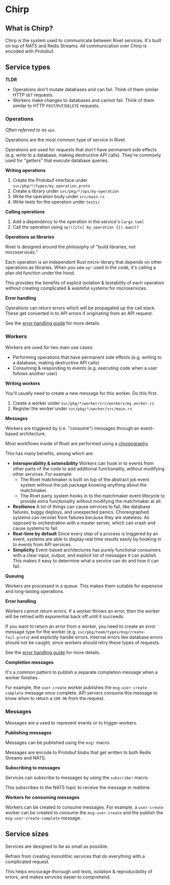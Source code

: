 # Chirp

## What is Chirp?

Chirp is the system used to communicate between Rivet services. It's built on top of NATS and Redis Streams. All communication over Chirp is encoded with Protobuf.

## Service types

**TLDR**

-   Operations don't mutate databases and can fail. Think of them similar HTTP `GET` requests.
-   Workers make changes to databases and cannot fail. Think of them similar to HTTP `POST`/`PUT`/`DELETE` requests.

### Operations

_Often referred to as `ops`._

Operations are the most common type of service in Rivet.

Operations are used for requests that don't have permanent side effects (e.g. write to a database, making destructive API calls). They're commonly used for "getters" that execute database queries.

**Writing operations**

1. Create the Protobuf interface under `svc/pkg/*/types/my_operation.proto`
2. Create a library under `svc/pkg/*/ops/my-operation`
3. Write the operation body under `src/main.rs`
4. Write tests for the operation under `tests/`

**Calling operations**

1. Add a dependency to the operation in the service's `Cargo.toml`
2. Call the operation using `op!([ctx] my_operation {}).await?`

**Operations as libraries**

Rivet is designed around the philosophy of "build libraries, not microservices."

Each operation is an independent Rust micro-library that depends on other operations as libraries. When you see `op!` used in the code, it's calling a plan old function under the hood.

This provides the benefits of explicit isolation & testability of each operation without creating complicated & wasteful systems for microservices.

**Error handling**

Operations can return errors which will be propagated up the call stack. These get converted in to API errors if originating from an API request.

See the [error handling guide](/docs/chirp/ERROR_HANDLING.md) for more details.

### Workers

Workers are used for two main use cases:

-   Performing operations that have permanent side effects (e.g. writing to a database, making destructive API calls)
-   Consuming & responding to events (e.g. executing code when a user follows another user)

**Writing workers**

You'll usually need to create a new message for this worker. Do this first.

1. Create a worker under `svc/pkg/*/worker/src/workers/my_worker.rs`
2. Register the worker under `svc/pkg/*/worker/src/main.rs`

**Messages**

Workers are triggered by (i.e. "consume") messages through an event-based architecture.

Most workflows inside of Rivet are performed using a [choreography](https://solace.com/blog/microservices-choreography-vs-orchestration/).

This has many benefits, among which are:

-   **Interoperability & extensibility** Workers can hook in to events from other parts of the code to add additional functionality, without modifying other services. For example:
    -   The Rivet matchmaker is built on top of the abstract job event system without the job package knowing anything about the matchmaker.
    -   The Rivet party system hooks in to the matchmaker event lifecycle to provide extra functionality without modifying the matchmaker at all.
-   **Resilience** A lot of things can cause services to fail, like database failures, buggy deploys, and unexpected panics. Choreographed systems can recover from failures because they are stateless. As opposed to orchestration with a master server, which can crash and cause systems to fail.
-   **Real-time by default** Since every step of a process is triggered by an event, systems are able to display real time results easily by hooking in to events from API services.
-   **Simplicity** Event-based architectures has purely functional consumers with a clear input, output, and explicit list of messages it can publish. This makes it easy to determine what a service can do and how it can fail.

**Queuing**

Workers are processed in a queue. This makes them suitable for expensive and long-lasting operations.

**Error handling**

Workers cannot return errors. If a worker throws an error, then the worker will be retried with exponential back off until it succeeds.

If you want to return an error from a worker, you need to create an error message type for the worker (e.g. `svc/pkg/team/types/msg/create-fail.proto`) and explicitly handle errors. Internal errors like database errors should not be caught, since workers should retry these types of requests.

See the [error handling guide](/docs/chirp/ERROR_HANDLING.md) for more details.

**Completion messages**

It's a common pattern to publish a separate completion message when a worker finishes.

For example, the `user-create` worker publishes the `msg-user-create-complete` message once complete. API servers consume this message to know when to return a `200 OK` from the request.

### Messages

Messages are a used to represent events or to trigger workers.

**Publishing messages**

Messages can be published using the `msg!` macro.

Messages are encode to Protobuf blobs that get written to both Redis Streams and NATS.

**Subscribing to messages**

Services can subscribe to messages by using the `subscribe!` macro.

This subscribes to the NATS topic to receive the message in realtime.

**Workers for consuming messages**

Workers can be created to consume messages. For example, a `user-create` worker can be created to consume the `msg-user-create` and the publish the `msg-user-create-complete` message.

## Service sizes

Services are designed to be as small as possible.

Refrain from creating monolithic services that do everything with a complicated request.

This helps encourage thorough unit tests, isolation & reproducibility of errors, and makes services easier to comprehend.
